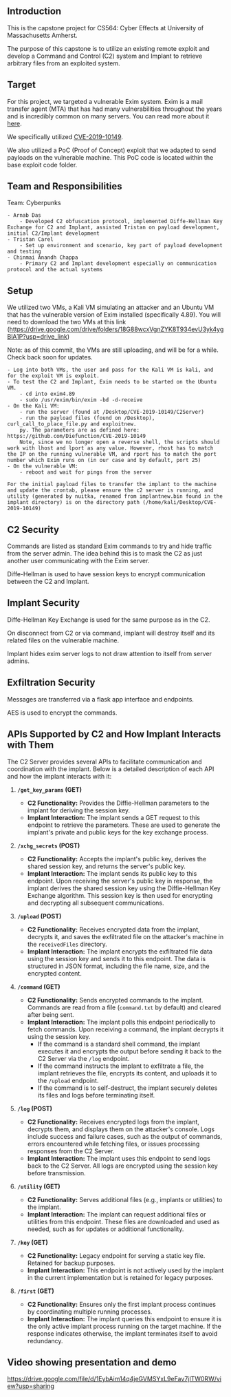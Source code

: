 
## Introduction
This is the capstone project for CS564: Cyber Effects at University of Massachusetts Amherst. 

The purpose of this capstone is to utilize an existing remote exploit and develop a Command and Control (C2) system and Implant to retrieve arbitrary files from an exploited system.

## Target
For this project, we targeted a vulnerable Exim system. Exim is a mail transfer agent (MTA) that has had many vulnerabilities throughout the years and is incredibly common on many servers. You can read more about it [here](https://en.wikipedia.org/wiki/Exim).

We specifically utilized [CVE-2019-10149](https://nvd.nist.gov/vuln/detail/cve-2019-10149).
    
We also utilized a PoC (Proof of Concept) exploit that we adapted to send payloads on the vulnerable machine. This PoC code is located within the base exploit code folder.

## Team and Responsibilities
Team: Cyberpunks

    - Arnab Das 
        - Developed C2 obfuscation protocol, implemented Diffe-Hellman Key Exchange for C2 and Implant, assisted Tristan on payload development, initial C2/Implant development
    - Tristan Carel
        - Set up environment and scenario, key part of payload development and testing
    - Chinmai Anandh Chappa
        - Primary C2 and Implant development especially on communication protocol and the actual systems

## Setup
We utilized two VMs, a Kali VM simulating an attacker and an Ubuntu VM that has the vulnerable version of Exim installed (specifically 4.89).  You will need to download the two VMs at this link (https://drive.google.com/drive/folders/18G88wcxVgnZYK8T934evU3yk4ygBlA1P?usp=drive_link)

Note: as of this commit, the VMs are still uploading, and will be for a while. Check back soon for updates.

    - Log into both VMs, the user and pass for the Kali VM is kali, and for the exploit VM is exploit.
    - To test the C2 and Implant, Exim needs to be started on the Ubuntu VM.
        - cd into exim4.89
        - sudo /usr/exim/bin/exim -bd -d-receive
    - On the Kali VM:
        - run the server (found at /Desktop/CVE-2019-10149/C2Server)
        - run the payload files (found on /Desktop), curl_call_to_place_file.py and exploitnew.
        py. The parameters are as defined here: https://github.com/Diefunction/CVE-2019-10149
        Note, since we no longer open a reverse shell, the scripts should work with lhost and lport as any value. However, rhost has to match the IP on the running vulnerable VM, and rport has to match the port number which Exim runs on (in our case and by default, port 25)
    - On the vulnerable VM:
        - reboot and wait for pings from the server

    For the initial payload files to transfer the implant to the machine and update the crontab, please ensure the c2 server is running, and utility (generated by nuitka, renamed from implantnew.bin found in the implant directory) is on the directory path (/home/kali/Desktop/CVE-2019-10149)

## C2 Security
Commands are listed as standard Exim commands to try and hide traffic from the server admin. The idea behind this is to mask the C2 as just another user communicating with the Exim server.

Diffe-Hellman is used to have session keys to encrypt communication between the C2 and Implant.

## Implant Security
Diffe-Hellman Key Exchange is used for the same purpose as in the C2.

On disconnect from C2 or via command, implant will destroy itself and its related files on the vulnerable machine.

Implant hides exim server logs to not draw attention to itself from server admins.

## Exfiltration Security
Messages are transferred via a flask app interface and endpoints.

AES is used to encrypt the commands.

## APIs Supported by C2 and How Implant Interacts with Them

The C2 Server provides several APIs to facilitate communication and coordination with the implant. Below is a detailed description of each API and how the implant interacts with it:

1. **`/get_key_params` (GET)**  
    - **C2 Functionality:** Provides the Diffie-Hellman parameters to the implant for deriving the session key.  
    - **Implant Interaction:** The implant sends a GET request to this endpoint to retrieve the parameters. These are used to generate the implant's private and public keys for the key exchange process.

2. **`/xchg_secrets` (POST)**  
    - **C2 Functionality:** Accepts the implant's public key, derives the shared session key, and returns the server's public key.  
    - **Implant Interaction:** The implant sends its public key to this endpoint. Upon receiving the server's public key in response, the implant derives the shared session key using the Diffie-Hellman Key Exchange algorithm. This session key is then used for encrypting and decrypting all subsequent communications.

3. **`/upload` (POST)**  
    - **C2 Functionality:** Receives encrypted data from the implant, decrypts it, and saves the exfiltrated file on the attacker's machine in the `receivedFiles` directory.  
    - **Implant Interaction:** The implant encrypts the exfiltrated file data using the session key and sends it to this endpoint. The data is structured in JSON format, including the file name, size, and the encrypted content.

4. **`/command` (GET)**  
    - **C2 Functionality:** Sends encrypted commands to the implant. Commands are read from a file (`command.txt` by default) and cleared after being sent.  
    - **Implant Interaction:** The implant polls this endpoint periodically to fetch commands. Upon receiving a command, the implant decrypts it using the session key.  
      - If the command is a standard shell command, the implant executes it and encrypts the output before sending it back to the C2 Server via the `/log` endpoint.  
      - If the command instructs the implant to exfiltrate a file, the implant retrieves the file, encrypts its content, and uploads it to the `/upload` endpoint.  
      - If the command is to self-destruct, the implant securely deletes its files and logs before terminating itself.

5. **`/log` (POST)**  
    - **C2 Functionality:** Receives encrypted logs from the implant, decrypts them, and displays them on the attacker's console. Logs include success and failure cases, such as the output of commands, errors encountered while fetching files, or issues processing responses from the C2 Server.  
    - **Implant Interaction:** The implant uses this endpoint to send logs back to the C2 Server. All logs are encrypted using the session key before transmission.

6. **`/utility` (GET)**  
    - **C2 Functionality:** Serves additional files (e.g., implants or utilities) to the implant.  
    - **Implant Interaction:** The implant can request additional files or utilities from this endpoint. These files are downloaded and used as needed, such as for updates or additional functionality.

7. **`/key` (GET)**  
    - **C2 Functionality:** Legacy endpoint for serving a static key file. Retained for backup purposes.  
    - **Implant Interaction:** This endpoint is not actively used by the implant in the current implementation but is retained for legacy purposes.

8. **`/first` (GET)**  
    - **C2 Functionality:** Ensures only the first implant process continues by coordinating multiple running processes.  
    - **Implant Interaction:** The implant queries this endpoint to ensure it is the only active implant process running on the target machine. If the response indicates otherwise, the implant terminates itself to avoid redundancy.

## Video showing presentation and demo
https://drive.google.com/file/d/1EybAim14q4jeGVMSYxL9eFav7jITW0RW/view?usp=sharing
